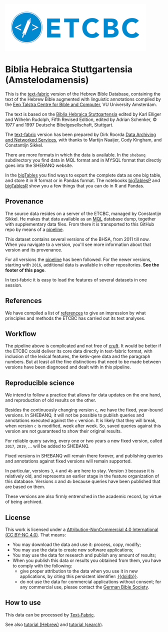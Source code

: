 ![etcbc](images/etcbc.png)

# Biblia Hebraica Stuttgartensia (Amstelodamensis)

This is the
[text-fabric]({{tfd}})
version of the Hebrew Bible Database,
containing the text of the Hebrew Bible augmented with linguistic annotations compiled by the
[Eep Talstra Centre for Bible and Computer]({{institute}}), VU University Amsterdam.

The text is based on the
[Biblia Hebraica Stuttgartensia]({{dbgAcademic}})
edited by Karl Elliger and Wilhelm Rudolph,
Fifth Revised Edition, edited by Adrian Schenker,
© 1977 and 1997 Deutsche Bibelgesellschaft, Stuttgart.

The [text-fabric]({{tfd}}) version has been prepared
by Dirk Roorda [Data Archiving and Networked Services]({{dans}}),
with thanks to
Martijn Naaijer,
Cody Kingham,
and Constantijn Sikkel.

There are more formats in which the data is available.
In the `shebanq` subdirectory you find data in MQL format and in MYSQL format that directly goes into
the SHEBANQ website.

In the
[bigTables]({{repoBase}}/programs/bigTables.ipynb)
you find ways to export the complete data as one big table, and store it in R format or in Pandas format.
The notebooks 
[bigTablesP]({{repoBase}}/programs/bigTablesP.ipynb)
and
[bigTablesR]({{repoBase}}/programs/bigTablesR.ipynb)
show you a few things that you can do in R and Pandas.

## Provenance
The source data resides on a server of the ETCBC, managed by Constantijn Sikkel.
He makes that data available as an [MQL]({{mql}}) database dump,
together with supplementary data files.
From there it is transported to this GitHub repo by means of a [pipeline]({{org}}/pipeline).

This dataset contains several versions of the BHSA, from 2011 till now.
When you navigate to a version, you'll see more information about that version and its provenance.

For all versions the
[pipeline]({{org}}/pipeline)
has been followed.
For the newer versions, starting with `2016`, additional data is available in other repositories.
**See the footer of this page**.

In text-fabric it is easy to load the features of several datasets in one session.

## References
We have compiled a list of [references](references) to give an impression by what principles
and methods the ETCBC has carried out its text analyses.

## Workflow
The pipeline above is complicated and not free of
[cruft](https://en.wikipedia.org/wiki/Cruft).
It would be better if the ETCBC could deliver its core data directly in text-fabric format,
with inclusion of the lexical features, the ketiv-qere data and the paragraph numbers.
But at least all the fine distinctions that need to be made between versions have been diagnosed and dealt with
in this pipeline.

## Reproducible science
We intend to follow a practice that allows for data updates on the one hand, and reproduction of old
results on the other.

Besides the continuously changing version `c`, we have the fixed, year-bound versions.
In SHEBANQ, 
it will not be possible to publish queries and annotations executed against the `c` version.
It is likely that they will break, when version `c` is modified, week after week.
So, saved queries against this version are not guaranteed to show their original results.

For reliable query saving, every one or two years a new fixed version,
called `2017`, `2019`, ... will be added to SHEBANQ.

Fixed versions in SHEBANQ will remain there forever, and publishing queries and annotations against fixed
versions will remain supported.

In particular, versions `3`, `4` and `4b` are here to stay.
Version `3` because it is relatively old, and represents an earlier stage in the
feature organization of this database.
Versions `4` and `4b` because queries have been published that are based on them.

These versions are also firmly entrenched in the academic record, by virtue of being archived.

## License

This work is licensed under a
[Attribution-NonCommercial 4.0 International (CC BY-NC 4.0)]({{cc}}).
That means:

* You may download the data and use it: process, copy, modify;
* You may use the data to create new software applications;
* You may use the data for research and publish any amount of results;
* When you publish this data or results you obtained from them, you have to comply with the following:
  * give proper attribution to the data when you use it in new applications,
    by citing this persistent identifier:
    [{{doi4b}}]({{doi4b_url}}).
  * do not use the data for commercial applications without consent;
    for any commercial use, please contact the
    [German Bible Society]({{dbgMail}}).

## How to use

This data can be processed by 
[Text-Fabric]({{tfd}}).

See also 
[tutorial (Hebrew)]({{repoBase}}/tutorial/start.ipynb)
and
[tutorial (search)]({{repoBase}}/tutorial/search.ipynb).

<!-- JSON-LD markup generated by Google Structured Data Markup Helper. -->
<script type="application/ld+json">
{
  "@context" : "http://schema.org",
  "@type" : "Dataset",
  "name" : "bhsa",
  "description" : "Hebrew Bible + Linguistic annotations in text-fabric format. Fixed and ongoing versions.",
  "license" : "Attribution-NonCommercial 4.0 International (CC BY-NC 4.0)",
  "distribution" : {
    "@type" : "DataDownload",
    "encodingFormat" : "text-fabric",
    "contentUrl" : "https://github.com/ETCBC/bhsa/releases/download/1.4/c.zip"
  },
  "sourceOrganization" : "ETCBC",
  "datePublished" : "2018-10-05"
}
</script>
